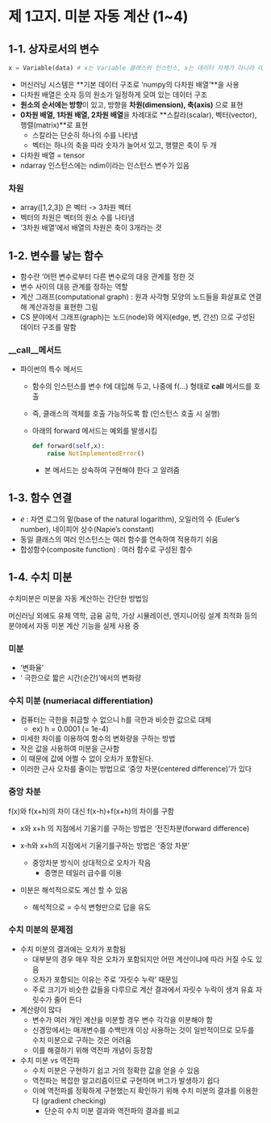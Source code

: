 # 제 1고지. 미분 자동 계산 (1~4)

## 1-1. 상자로서의 변수

```python
x = Variable(data) # x는 Variable 클래스의 인스턴스, x는 데이터 자체가 아니라 데이터를 담은 상자
```

- 머신러닝 시스템은 **기본 데이터 구조로 ‘numpy의 다차원 배열’**을 사용
- 다차원 배열은 숫자 등의 원소가 일정하게 모여 있는 데이터 구조
- **원소의 순서에는 방향**이 있고, 방향을 **차원(dimension), 축(axis)** 으로 표현
- **0차원 배열, 1차원 배열, 2차원 배열**을 차례대로 **스칼라(scalar), 벡터(vector), 행렬(matrix)**로 표현
    - 스칼라는 단순히 하나의 수를 나타냄
    - 벡터는 하나의 축을 따라 숫자가 늘어서 있고, 행렬은 축이 두 개
- 다차원 배열 = tensor
- ndarray 인스턴스에는 ndim이라는 인스턴스 변수가 있음

### 차원

- array([1,2,3]) 은 벡터 -> 3차원 벡터
- 벡터의 차원은 벡터의 원소 수를 나타냄
- ‘3차원 배열’에서 배열의 차원은 축이 3개라는 것

## 1-2. 변수를 낳는 함수

- 함수란 ‘어떤 변수로부터 다른 변수로의 대응 관계를 정한 것
- 변수 사이의 대응 관계를 정하는 역할
- 계산 그래프(computational graph) : 원과 사각형 모양의 노드들을 화살표로 연결해 계산과정을 표현한 그림
- CS 분야에서 그래프(graph)는 노드(node)와 에지(edge,  변, 간선) 으로 구성된 데이터 구조를 말함

### __call__메서드

- 파이썬의 특수 메서드
    - 함수의 인스턴스를 변수 f에 대입해 두고, 나중에 f(…) 형태로 __call__ 메서드를 호출
    - 즉, 클래스의 객체를 호출 가능하도록 함 (인스턴스 호출 시 실행)
    - 아래의 forward 메서드는 예외를 발생시킴
        
        ```python
        def forward(self,x):
        	raise NotImplementedError()
        ```
        
        - 본 메서드는 상속하여 구현해야 한다 고 알려줌
    

## 1-3. 함수 연결

- $e$ : 자연 로그의 밑(base of the natural logarithm),  오일러의 수 (Euler’s number), 네이피어 상수(Napie’s constant)
- 동일 클래스의 여러 인스턴스는 여러 함수를 연속하여 적용하기 쉬움
- 합성함수(composite function) : 여러 함수로 구성된 함수

## 1-4. 수치 미분

수치미분은 미분을 자동 계산하는 간단한 방법임

머신러닝 외에도 유체 역학, 금융 공학, 가상 시뮬레이션, 엔지니어링 설계 최적화 등의 분야에서 자동 미분 계산 기능을 실제 사용 중

### 미분

- ‘변화율’
- ‘ 극한으로 짧은 시간(순간)’에서의 변화량

### 수치 미분 (numeriacal differentiation)

- 컴퓨터는 극한을 취급할 수 없으니 h를 극한과 비슷한 값으로 대체
    - ex) h = 0.0001 (= 1e-4)
- 미세한 차이를 이용하여 함수의 변화량을 구하는 방법
- 작은 값을 사용하여 미분을 근사함
- 이 때문에 값에 어쩔 수 없이 오차가 포함된다.
- 이러한 근사 오차를 줄이는 방법으로 ‘중앙 차분(centered difference)’가 있다

### 중앙 차분

f(x)와 f(x+h)의 차이 대신 f(x-h)+f(x+h)의 차이를 구함

- x와 x+h 의 지점에서 기울기를 구하는 방법은 ‘전진차분(forward difference)
- x-h와 x+h의 지점에서 기울기를구하는 방법은 ‘중앙 차분’
    - 중앙차분 방식이 상대적으로 오차가 작음
        - 증명은 테일러 급수를 이용

- 미분은 해석적으로도 계산 할 수 있음
    - 해석적으로 = 수식 변형만으로 답을 유도

### 수치 미분의 문제점

- 수치 미분의 결과에는 오차가 포함됨
    - 대부분의 경우 매우 작은 오차가 포함되지만 어떤 계산이냐에 따라 커질 수도 있음
    - 오차가 포함되는 이유는 주로 ‘자릿수 누락’ 때문임
    - 주로 크기가 비슷한 값들을 다루므로 계산 결과에서 자릿수 누락이 생겨 유효 자릿수가 줄어 든다
- 계산량이 많다
    - 변수가 여러 개인 계산을 미분할 경우 변수 각각을 미분해야 함
    - 신경망에서는 매개변수를 수백만개 이상 사용하는 것이 일반적이므로 모두를 수치 미분으로 구하는 것은 어려움
    - 이를 해결하기 위해 역전파 개념이 등장함
- 수치 미분 vs 역전파
    - 수치 미분은 구현하기 쉽고 거의 정확한 값을 얻을 수 있음
    - 역전파는 복잡한 알고리즘이므로 구현하며 버그가 발생하기 쉽다
    - 이에 역전파를 정확하게 구현했는지 확인하기 위해 수치 미분의 결과를 이용한다 (gradient checking)
        - 단순히 수치 미분 결과와 역전파의 결과를 비교